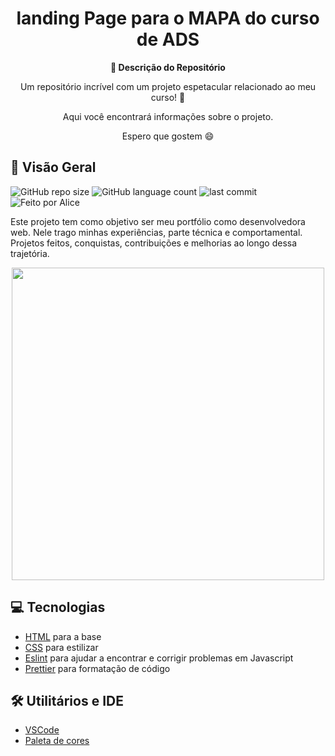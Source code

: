 <h1 align="center">landing Page para o MAPA do curso de ADS</h1>

<div align="center">
  <strong>🚀 Descrição do Repositório </strong>
</div>

<div align="center">
  <p>Um repositório incrível com um projeto espetacular relacionado ao meu curso! 🎉</p>
  <p>Aqui você encontrará informações sobre o projeto.</p>
  <p>Espero que gostem 😄</p>
</div>

## 🔭 Visão Geral

![GitHub repo size](https://img.shields.io/github/repo-size/Ana-Alice-Honorio/mapa_frontend_ads?style=for-the-badge)
![GitHub language count](https://img.shields.io/github/languages/count/Ana-Alice-Honorio/mapa_frontend_ads?style=for-the-badge)
![last commit](https://img.shields.io/github/last-commit/Ana-Alice-Honorio/mapa_frontend_ads?style=for-the-badge")
![Feito por Alice](https://img.shields.io/badge/feito-por%20Alice-D818A5")

Este projeto tem como objetivo ser meu portfólio como desenvolvedora web. Nele trago minhas experiências, parte técnica e comportamental. Projetos feitos, conquistas, contribuições e melhorias ao longo dessa trajetória.

<div  align="center">
  <img src="./public/images/portifa.gif" width="500px" />
</div>

## 💻 Tecnologias

- [HTML](https://developer.mozilla.org/pt-BR/docs/Web/HTML) para a base
- [CSS](https://www.w3schools.com/cssref/index.php) para estilizar
- [Eslint](https://eslint.org/) para ajudar a encontrar e corrigir problemas em Javascript
- [Prettier](https://prettier.io/) para formatação de código

## 🛠 Utilitários e IDE

- [VSCode](https://code.visualstudio.com/)
- [Paleta de cores](https://paletadecores.com/paleta/1b325f/9cc4e4/e9f2f9/3a89c9/f26c4f/)
